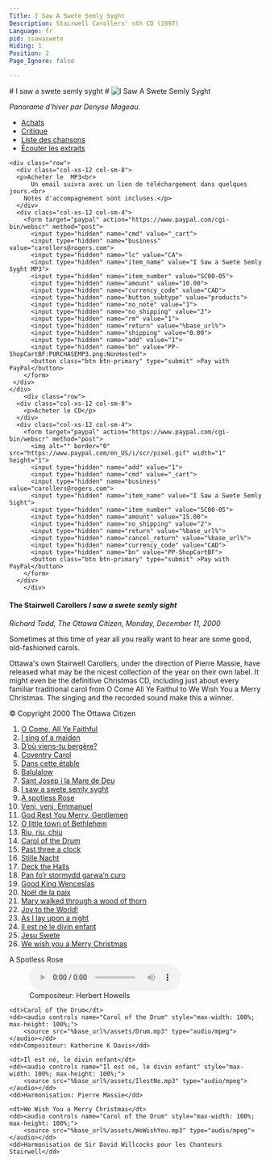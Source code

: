 ```yaml
---
Title: I Saw A Swete Semly Syght
Description: Stairwell Carollers' nth CD (1997)
Language: fr
pid: isawaswete
Hiding: 1
Position: 2
Page_Ignore: false

---
```



<div markdown="1" class="jumbotron clearfix">
  # I saw a swete semly syght #

  <img alt="I Saw A Swete Semly Syght" src="%base_url%/assets/ISawASweteSemlySyght-cover.jpg" class="cd-cover-image">

</div>

*Panorame d'hiver par Denyse Mageau.*

<ul class="nav nav-tabs">
<li class="active"><a data-toggle="tab" href="#purchase">Achats</a></li>
<li><a data-toggle="tab" href="#reviews">Critique</a></li>
<li><a data-toggle="tab" href="#tracklisting">Liste des chansons</a></li>
<li><a data-toggle="tab" href="#samples">Écouter les extraits</a></li>  </ul>

<div class="tab-content">
  <div id="purchase" class="tab-pane active">

	<div class="row">
      <div class="col-xs-12 col-sm-8">
      <p>Acheter le  MP3<br>
  		  Un email suivra avec un lien de téléchargement dans quelques jours.<br>
  		Notes d'accompagnement sont incluses.</p>
      </div>
      <div class="col-xs-12 col-sm-4">
		<form target="paypal" action="https://www.paypal.com/cgi-bin/webscr" method="post">
		  <input type="hidden" name="cmd" value="_cart">
		  <input type="hidden" name="business" value="carollers@rogers.com">
		  <input type="hidden" name="lc" value="CA">
		  <input type="hidden" name="item_name" value="I Saw a Swete Semly Syght MP3">
		  <input type="hidden" name="item_number" value="SC00-05">
		  <input type="hidden" name="amount" value="10.00">
		  <input type="hidden" name="currency_code" value="CAD">
		  <input type="hidden" name="button_subtype" value="products">
		  <input type="hidden" name="no_note" value="1">
		  <input type="hidden" name="no_shipping" value="2">
		  <input type="hidden" name="rm" value="1">
		  <input type="hidden" name="return" value="%base_url%">
		  <input type="hidden" name="shipping" value="0.00">
		  <input type="hidden" name="add" value="1">
		  <input type="hidden" name="bn" value="PP-ShopCartBF:PURCHASEMP3.png:NonHosted">
		  <button class="btn btn-primary" type="submit" >Pay with PayPal</button>
		</form>
     </div>
	</div>
		<div class="row">
      <div class="col-xs-12 col-sm-8">
		<p>Acheter le CD</p>
      </div>
      <div class="col-xs-12 col-sm-4">
		<form target="paypal" action="https://www.paypal.com/cgi-bin/webscr" method="post">
		  <img alt="" border="0" src="https://www.paypal.com/en_US/i/scr/pixel.gif" width="1" height="1">
		  <input type="hidden" name="add" value="1">
		  <input type="hidden" name="cmd" value="_cart">
		  <input type="hidden" name="business" value="carollers@rogers.com">
		  <input type="hidden" name="item_name" value="I Saw a Swete Semly Sight">
		  <input type="hidden" name="item_number" value="SC00-05">
		  <input type="hidden" name="amount" value="15.00">
		  <input type="hidden" name="no_shipping" value="2">
		  <input type="hidden" name="return" value="%base_url%">
		  <input type="hidden" name="cancel_return" value="%base_url%">
		  <input type="hidden" name="currency_code" value="CAD">
		  <input type="hidden" name="bn" value="PP-ShopCartBF">
		  <button class="btn btn-primary" type="submit" >Pay with PayPal</button>
		</form>
      </div>
		</div>
</div>

<div id="reviews" class="tab-pane">
  <h4>The Stairwell Carollers <i>I saw a swete semly sight</i></h4>
<p><cite>Richard Todd, The Ottawa Citizen, Monday, December 11, 2000
</cite></p>

<p>Sometimes at this time of year all you really want to hear are some good, old-fashioned carols.</p>

<p>Ottawa's own Stairwell Carollers, under the direction of Pierre Massie, have released what may be the nicest collection of the year on their own label. It might even be the definitive Christmas CD, including just about every familiar traditional carol from O Come All Ye Faithul to We Wish You a Merry Christmas. The singing and the recorded sound make this a winner.</p>

<p>© Copyright 2000 The Ottawa Citizen</p>
</div>

<div id="tracklisting" class="tab-pane">

  <ol>
<li><a href="%base_url%/CDs/i-saw-a-swete-semly-syght-lyrics#1">O Come, All Ye Faithful</a></li>
<li><a href="%base_url%/CDs/i-saw-a-swete-semly-syght-lyrics#2">I sing of a maiden</a></li>
<li><a href="%base_url%/CDs/i-saw-a-swete-semly-syght-lyrics#3">D’où viens-tu bergère?</a></li>
<li><a href="%base_url%/CDs/i-saw-a-swete-semly-syght-lyrics#4">Coventry Carol</a></li>
<li><a href="%base_url%/CDs/i-saw-a-swete-semly-syght-lyrics#5">Dans cette étable</a></li>
<li><a href="%base_url%/CDs/i-saw-a-swete-semly-syght-lyrics#6">Balulalow</a></li>
<li><a href="%base_url%/CDs/i-saw-a-swete-semly-syght-lyrics#7">Sant Josep i la Mare de Deu</a></li>
<li><a href="%base_url%/CDs/i-saw-a-swete-semly-syght-lyrics#8">I saw a swete semly syght</a></li>
<li><a href="%base_url%/CDs/i-saw-a-swete-semly-syght-lyrics#9">A spotless Rose</a></li>
<li><a href="%base_url%/CDs/i-saw-a-swete-semly-syght-lyrics#10">Veni, veni, Emmanuel</a></li>
<li><a href="%base_url%/CDs/i-saw-a-swete-semly-syght-lyrics#11">God Rest You Merry, Gentlemen</a></li>
<li><a href="%base_url%/CDs/i-saw-a-swete-semly-syght-lyrics#12">O little town of Bethlehem</a></li>
<li><a href="%base_url%/CDs/i-saw-a-swete-semly-syght-lyrics#13">Riu, riu, chiu</a></li>
<li><a href="%base_url%/CDs/i-saw-a-swete-semly-syght-lyrics#14">Carol of the Drum</a></li>
<li><a href="%base_url%/CDs/i-saw-a-swete-semly-syght-lyrics#15">Past three a clock</a></li>
<li><a href="%base_url%/CDs/i-saw-a-swete-semly-syght-lyrics#16">Stille Nacht</a></li>
<li><a href="%base_url%/CDs/i-saw-a-swete-semly-syght-lyrics#17">Deck the Halls</a></li>
<li><a href="%base_url%/CDs/i-saw-a-swete-semly-syght-lyrics#18">Pan fo’r stormydd garwa’n curo</a></li>
<li><a href="%base_url%/CDs/i-saw-a-swete-semly-syght-lyrics#19">Good King Wenceslas</a></li>
<li><a href="%base_url%/CDs/i-saw-a-swete-semly-syght-lyrics#20">Noël de la paix</a></li>
<li><a href="%base_url%/CDs/i-saw-a-swete-semly-syght-lyrics#21">Mary walked through a wood of thorn</a></li>
<li><a href="%base_url%/CDs/i-saw-a-swete-semly-syght-lyrics#22">Joy to the World!</a></li>
<li><a href="%base_url%/CDs/i-saw-a-swete-semly-syght-lyrics#23">As I lay upon a night</a></li>
<li><a href="%base_url%/CDs/i-saw-a-swete-semly-syght-lyrics#24">Il est né le divin enfant</a></li>
<li><a href="%base_url%/CDs/i-saw-a-swete-semly-syght-lyrics#25">Jesu Swete</a></li>
<li><a href="%base_url%/CDs/i-saw-a-swete-semly-syght-lyrics#26">We wish you a Merry Christmas</a></li>
  </ol>

</div>

<div id="samples" class="tab-pane">
  <dl>
	<dt>A Spotless Rose</dt>
	<dd><audio controls name="A Spotless Rose" style="max-width: 100%; max-height: 100%;">
		<source src="%base_url%/assets/Spotless Rose.mp3" type="audio/mpeg">
	</audio></dd>
	<dd>Compositeur: Herbert Howells</dd>

	<dt>Carol of the Drum</dt>
	<dd><audio controls name="Carol of the Drum" style="max-width: 100%; max-height: 100%;">
		<source src="%base_url%/assets/Drum.mp3" type="audio/mpeg">
	</audio></dd>
	<dd>Compositeur: Katherine K Davis</dd>

	<dt>Il est né, le divin enfant</dt>
	<dd><audio controls name="Il est né, le divin enfant" style="max-width: 100%; max-height: 100%;">
		<source src="%base_url%/assets/IlestNe.mp3" type="audio/mpeg">
	</audio></dd>
	<dd>Harmonisation: Pierre Massie</dd>

	<dt>We Wish You a Merry Christmas</dt>
	<dd><audio controls name="Carol of the Drum" style="max-width: 100%; max-height: 100%;">
		<source src="%base_url%/assets/WeWishYou.mp3" type="audio/mpeg">
	</audio></dd>
	<dd>Harmonisation de Sir David Willcocks pour les Chanteurs Stairwell</dd>

  </dl>
</div>

</div>
